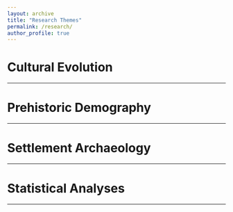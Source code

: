 ```yaml
---
layout: archive
title: "Research Themes"
permalink: /research/
author_profile: true
---
```


# Cultural Evolution
---

# Prehistoric Demography
---

# Settlement Archaeology
---

# Statistical Analyses
---












